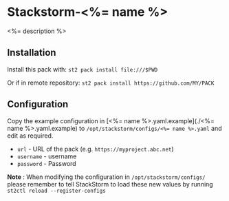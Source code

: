 # Stackstorm-<%= name %>


<%= description %>

## Installation


Install this pack with: `st2 pack install file:///$PWD`

Or if in remote repository: `st2 pack install https://github.com/MY/PACK`

## Configuration

Copy the example configuration in [<%= name %>.yaml.example](./<%= name %>.yaml.example)
to `/opt/stackstorm/configs/<%= name %>.yaml` and edit as required.

* ``url`` - URL of the pack (e.g. ``https://myproject.abc.net``)
* ``username`` - username
* ``password`` - Password


**Note** : When modifying the configuration in `/opt/stackstorm/configs/` please
           remember to tell StackStorm to load these new values by running
           `st2ctl reload --register-configs`
